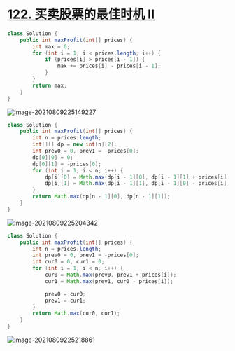# [122. 买卖股票的最佳时机 II](https://leetcode-cn.com/problems/best-time-to-buy-and-sell-stock-ii/)



```java
class Solution {
    public int maxProfit(int[] prices) {
        int max = 0;
        for (int i = 1; i < prices.length; i++) {
            if (prices[i] > prices[i - 1]) {
                max += prices[i] - prices[i - 1];
            }
        }
        return max;
    }
}
```

![image-20210809225149227](https://cdn.jsdelivr.net/gh/shimengjie/image-repo/img/image-20210809225149227.png)





```java
class Solution {
    public int maxProfit(int[] prices) {
        int n = prices.length;
        int[][] dp = new int[n][2];
        int prev0 = 0, prev1 = -prices[0];
        dp[0][0] = 0;
        dp[0][1] = -prices[0];
        for (int i = 1; i < n; i++) {
            dp[i][0] = Math.max(dp[i - 1][0], dp[i - 1][1] + prices[i]);
            dp[i][1] = Math.max(dp[i - 1][1], dp[i - 1][0] - prices[i]);
        }
        return Math.max(dp[n - 1][0], dp[n - 1][1]);
    }
}
```

![image-20210809225204342](https://cdn.jsdelivr.net/gh/shimengjie/image-repo/img/image-20210809225204342.png)

```java
class Solution {
    public int maxProfit(int[] prices) {
        int n = prices.length;
        int prev0 = 0, prev1 = -prices[0];
        int cur0 = 0, cur1 = 0;
        for (int i = 1; i < n; i++) {
            cur0 = Math.max(prev0, prev1 + prices[i]);
            cur1 = Math.max(prev1, cur0 - prices[i]);

            prev0 = cur0;
            prev1 = cur1;
        }
        return Math.max(cur0, cur1);
    }
}
```



![image-20210809225218861](https://cdn.jsdelivr.net/gh/shimengjie/image-repo/img/image-20210809225218861.png)